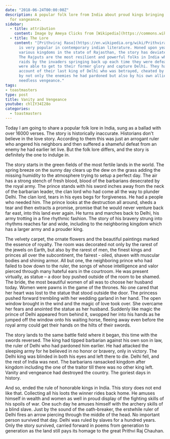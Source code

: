 ```yaml
---
date: "2018-06-24T00:00:00Z"
description: A popular folk lore from India about proud kings bringing down the country
  for vangeance.
sidebar:
  - title: attribution
    content: Image by Ameya Clicks from [Wikipedia](https://commons.wikimedia.org/wiki/File:Prithviraj_Chauhan_Memorial_by_Ameya_Clicks.jpg)
  - title: The Lore
    content: "[Prithviraj Raso](https://en.wikipedia.org/wiki/Prithviraj_Raso)
      is very popular in contemporary indian literature. Honed upon years of updates by
      various kingdoms in the state of Rajasthan, the story has deviated from history.
      The Rajputs are the most resilient and powerful folks in India who survived multiple
      raids by the invaders springing back up each time they were defeated. They never
      were able to get to their former glory and capture Delhi. They have the exaggerated
      account of their last king of Delhi who was betrayed, cheated by dishonorable tactics
      by not only the enemies he had pardoned but also by his own allies to extract out
      needless vengeance."
tags:
- toastmasters
type: post
title: Vanity and Vengeance
youtube: chlIY34I28o
categories:
  - toastmasters
---
```


Today I am going to share a popular folk lore in India, sung as a ballad with over 16000 verses. The story is historically inaccurate. Historians don't believe in the love story. According to them this was just an arrogant ruler who angered his neighbors and then suffered a shameful defeat from an enemy he had earlier let live. But the folk lore differs, and the story is definitely the one to indulge in.

The story starts in the green fields of the most fertile lands in the world. The spring breeze on the sunny day clears up the dew on the grass adding the missing humidity to the atmosphere trying to setup a perfect day. The air has a strong stench of fresh blood, blood of the barbarians desecrated by the royal army. The prince stands with his sword inches away from the neck of the barbarian leader, the clan lord who had come all the way to plunder Delhi. The clan lord, tears in his eyes begs for forgiveness. He had a people who needed him. The prince looks at the destruction all around, sheds a tear and then extracts a promise, promise that he would never venture back far east, into this land ever again. He turns and marches back to Delhi, his army trotting in a fine rhythmic fashion. The story of his bravery strung into rhythms reaches far and wide, including to the neighboring kingdom which has a larger army and a prouder king.

The velvety carpet, the ornate flowers and the beautiful paintings marked the essence of royalty. The room was decorated not only by the rarest of the jewels on Earth, but also by the rarest of men, the finest kings and princes all over the subcontinent, the fairest - oiled, shaven with muscular bodies and shining armor. All but one, the neighboring prince who had failed to bow down to the ruler, the songs of whose intelligence and valor pierced through many hateful ears in the courtroom. He was present virtually, as statue – a door boy pushed outside of the room to be shamed. The bride, the most beautiful women of all was to choose her husband today. Women were pawns in the game of the thrones. No one cared that her heart was lost to the statue that stood outside the door. The princess pushed forward trembling with her wedding garland in her hand. The open window brought in the wind and the magic of love took over. She overcame her fears and anointed the statue as her husband. Suddenly like magic the prince of Delhi appeared from behind it, swopped her into his hands as he jumped off the window onto his waiting horse, fleeing away even before the royal army could get their hands on the hilts of their swords.

The story lands to the same battle field where it began, this time with the swords reversed. The king had tipped barbarian against his own son in law, the ruler of Delhi who had pardoned him earlier. He had attacked the sleeping army for he believed in no honor or bravery, only in victory. The Delhi king was blinded in both his eyes and left there to die. Delhi fell, and the rest of India was next. The barbarians ransacked kingdom after kingdom including the one of the traitor till there was no other king left. Vanity and vengeance had destroyed the country. The goriest days in history.

And so, ended the rule of honorable kings in India. This story does not end like that. Collecting all his loots the winner rides back home. He amuses himself in wealth and women as well in proud display of the fighting skills of his spoils of war. One such day he amuses himself with the archery skills of a blind slave. Just by the sound of the oath-breaker, the erstwhile ruler of Delhi fires an arrow piercing through the middle of the head. No important person survived that day. Delhi was ruled by slaves for a hundred years. Only the story survived, carried forward in poems from generation to generation as the land still pays its homage to the great Prithvi Raj Chauhan.
